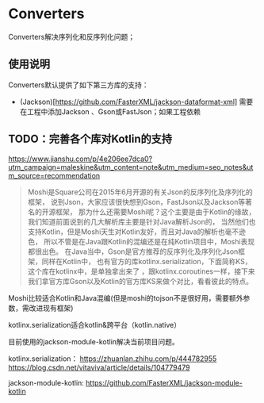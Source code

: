 
# Converters

Converters解决序列化和反序列化问题；


## 使用说明
Converters默认提供了如下第三方库的支持：
- (Jackson)[https://github.com/FasterXML/jackson-dataformat-xml]
需要在工程中添加Jackson 、Gson或FastJson；如果工程依赖


## TODO：完善各个库对Kotlin的支持

https://www.jianshu.com/p/4e206ee7dca0?utm_campaign=maleskine&utm_content=note&utm_medium=seo_notes&utm_source=recommendation

>Moshi是Square公司在2015年6月开源的有关Json的反序列化及序列化的框架，
说到Json，大家应该很快想到Gson，FastJson以及Jackson等著名的开源框架，
那为什么还需要Moshi呢？这个主要是由于Kotlin的缘故，我们知道前面说到的几大解析库主要是针对Java解析Json的，
当然他们也支持Kotlin，但是Moshi天生对Kotlin友好，而且对Java的解析也毫不逊色，
所以不管是在Java跟Kotlin的混编还是在纯Kotlin项目中，Moshi表现都很出色。
在Java当中，Gson是官方推荐的反序列化及序列化Json框架，同样在Kotlin中，
也有官方的库kotlinx.serialization，下面简称KS，这个库在kotlinx中，是单独拿出来了
，跟kotlinx.coroutines一样，接下来我们拿官方库Gson以及Kotlin的官方库KS来做个对比，看看彼此的特点。
>

Moshi比较适合Kotlin和Java混编(但是moshi的tojson不是很好用，需要额外参数，需改进现有框架)

kotlinx.serialization适合kotlin&跨平台（kotlin.native）

目前使用的jackson-module-kotlin解决当前项目问题。


kotlinx.serialization：
 https://zhuanlan.zhihu.com/p/444782955
 https://blog.csdn.net/vitaviva/article/details/104779479
 
jackson-module-kotlin:
 https://github.com/FasterXML/jackson-module-kotlin